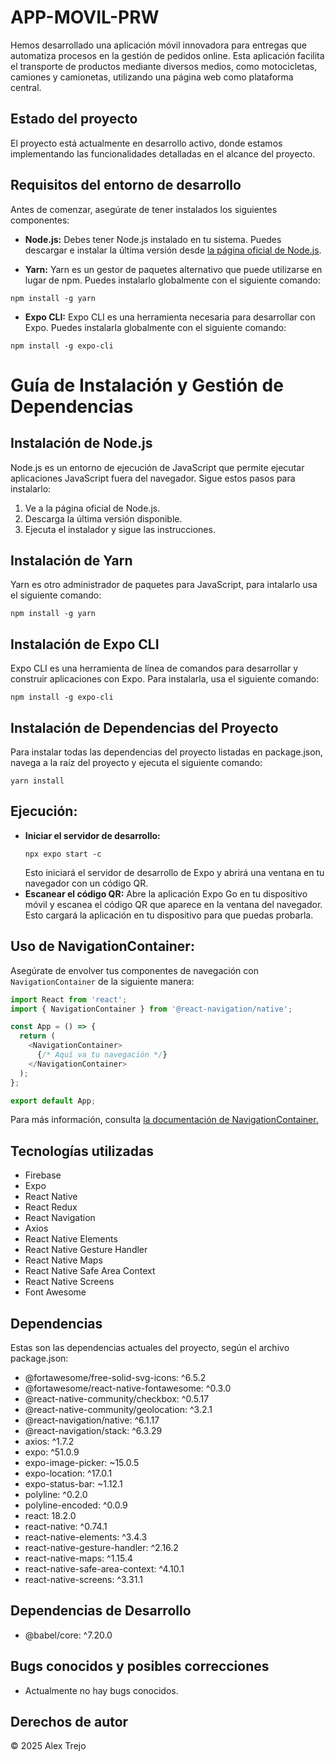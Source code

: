 
# APP-MOVIL-PRW

Hemos desarrollado una aplicación móvil innovadora para entregas que automatiza procesos en la gestión de pedidos online. Esta aplicación facilita el transporte de productos mediante diversos medios, como motocicletas, camiones y camionetas, utilizando una página web como plataforma central.

## Estado del proyecto

El proyecto está actualmente en desarrollo activo, donde estamos implementando las funcionalidades detalladas en el alcance del proyecto.

## Requisitos del entorno de desarrollo

Antes de comenzar, asegúrate de tener instalados los siguientes componentes:

- **Node.js:** Debes tener Node.js instalado en tu sistema. Puedes descargar e instalar la última versión desde [la página oficial de Node.js](https://nodejs.org/).


- **Yarn:** Yarn es un gestor de paquetes alternativo que puede utilizarse en lugar de npm. Puedes instalarlo globalmente con el siguiente comando:
```
npm install -g yarn
```

- **Expo CLI:** Expo CLI es una herramienta necesaria para desarrollar con Expo. Puedes instalarla globalmente con el siguiente comando:
```
npm install -g expo-cli
```

# Guía de Instalación y Gestión de Dependencias

## Instalación de Node.js

Node.js es un entorno de ejecución de JavaScript que permite ejecutar aplicaciones JavaScript fuera del navegador. Sigue estos pasos para instalarlo:

1. Ve a la página oficial de Node.js.
2. Descarga la última versión disponible.
3. Ejecuta el instalador y sigue las instrucciones.

## Instalación de Yarn
Yarn es otro administrador de paquetes para JavaScript, para intalarlo usa el siguiente comando:
```
npm install -g yarn
```

## Instalación de Expo CLI
Expo CLI es una herramienta de línea de comandos para desarrollar y construir aplicaciones con Expo. Para instalarla, usa el siguiente comando:
```
npm install -g expo-cli
```

## Instalación de Dependencias del Proyecto
Para instalar todas las dependencias del proyecto listadas en package.json, navega a la raíz del proyecto y ejecuta el siguiente comando:
```
yarn install
```

## Ejecución:

- **Iniciar el servidor de desarrollo:**
  ```
  npx expo start -c
  ```
  Esto iniciará el servidor de desarrollo de Expo y abrirá una ventana en tu navegador con un código QR.
- **Escanear el código QR:**
  Abre la aplicación Expo Go en tu dispositivo móvil y escanea el código QR que aparece en la ventana del navegador. Esto cargará la aplicación en tu dispositivo para que puedas probarla.

## Uso de NavigationContainer:
Asegúrate de envolver tus componentes de navegación con `NavigationContainer` de la siguiente manera:
```javascript
import React from 'react';
import { NavigationContainer } from '@react-navigation/native';

const App = () => {
  return (
    <NavigationContainer>
      {/* Aquí va tu navegación */}
    </NavigationContainer>
  );
};

export default App;
```
Para más información, consulta [la documentación de NavigationContainer.](https://reactnavigation.org/docs/navigation-container/)

## Tecnologías utilizadas

- Firebase
- Expo
- React Native
- React Redux
- React Navigation
- Axios
- React Native Elements
- React Native Gesture Handler
- React Native Maps
- React Native Safe Area Context
- React Native Screens
- Font Awesome

## Dependencias
Estas son las dependencias actuales del proyecto, según el archivo package.json:
- @fortawesome/free-solid-svg-icons: ^6.5.2
- @fortawesome/react-native-fontawesome: ^0.3.0
- @react-native-community/checkbox: ^0.5.17
- @react-native-community/geolocation: ^3.2.1
- @react-navigation/native: ^6.1.17
- @react-navigation/stack: ^6.3.29
- axios: ^1.7.2
- expo: ^51.0.9
- expo-image-picker: ~15.0.5
- expo-location: ^17.0.1
- expo-status-bar: ~1.12.1
- polyline: ^0.2.0
- polyline-encoded: ^0.0.9
- react: 18.2.0
- react-native: ^0.74.1
- react-native-elements: ^3.4.3
- react-native-gesture-handler: ^2.16.2
- react-native-maps: ^1.15.4
- react-native-safe-area-context: ^4.10.1
- react-native-screens: ^3.31.1

## Dependencias de Desarrollo
- @babel/core: ^7.20.0

## Bugs conocidos y posibles correcciones

- Actualmente no hay bugs conocidos.

## Derechos de autor 

© 2025 Alex Trejo


